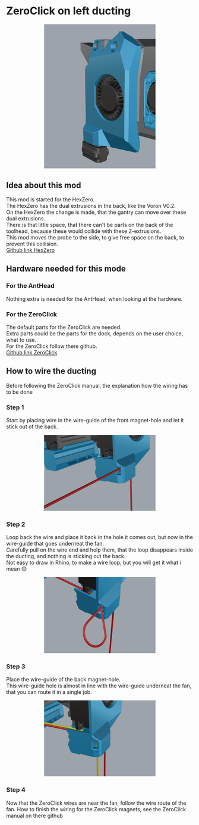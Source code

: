 # ZeroClick on left ducting
<p align="center"><img width="300" src="assets/ZeroClick_left_duct.png"></p>

## Idea about this mod
This mod is started for the HexZero. <br>
The HexZero has the dual extrusions in the back, like the Voron V0.2. <br>
On the HexZero the change is made, that the gantry can move over these dual extrusions. <br>
There is that little space, that there can't be parts on the back of the toolhead, because these would collide with these Z-extrusions. <br>
This mod moves the probe to the side, to give free space on the back, to prevent this collision. <br>
[Github link HexZero](https://github.com/Alexander-T-Moss/Hex-Zero) 

## Hardware needed for this mode
### For the AntHead
Nothing extra is needed for the AntHead, when looking at the hardware. <br>
### For the ZeroClick
The default parts for the ZeroClick are needed. <br>
Extra parts could be the parts for the dock, depends on the user choice, what to use. <br>
For the ZeroClick follow there github. <br>
[Github link ZeroClick](https://github.com/zruncho3d/ZeroClick) 

## How to wire the ducting
Before following the ZeroClick manual, the explanation how the wiring has to be done
### Step 1
Start by placing wire in the wire-guide of the front magnet-hole and let it stick out of the back. <br> 
<p align="center"><img width="300" src="assets/ZeroClick_wiring_step1.png"></p>

### Step 2
Loop back the wire and place it back in the hole it comes out, but now in the wire-guide that goes underneat the fan. <br> 
Carefully pull on the wire end and help them, that the loop disappears inside the ducting, and nothing is sticking out the back. <br>
Not easy to draw in Rhino, to make a wire loop, but you will get it what i mean :blush: <br>
<p align="center"><img width="300" src="assets/ZeroClick_wiring_step2.png"></p>

### Step 3
Place the wire-guide of the back magnet-hole. <br> 
This wire-guide hole is almost in line with the wire-guide underneat the fan, that you can route it in a single job. <br>
<p align="center"><img width="300" src="assets/ZeroClick_wiring_step3.png"></p>

### Step 4
Now that the ZeroClick wires are near the fan, follow the wire route of the fan.
How to finish the wiring for the ZeroClick magnets, see the ZeroClick manual on there github
